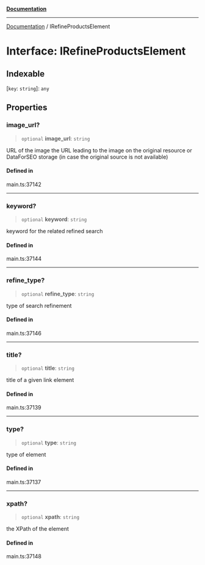 [**Documentation**](../README.md)

***

[Documentation](../README.md) / IRefineProductsElement

# Interface: IRefineProductsElement

## Indexable

 \[`key`: `string`\]: `any`

## Properties

### image\_url?

> `optional` **image\_url**: `string`

URL of the image
the URL leading to the image on the original resource or DataForSEO storage (in case the original source is not available)

#### Defined in

main.ts:37142

***

### keyword?

> `optional` **keyword**: `string`

keyword for the related refined search

#### Defined in

main.ts:37144

***

### refine\_type?

> `optional` **refine\_type**: `string`

type of search refinement

#### Defined in

main.ts:37146

***

### title?

> `optional` **title**: `string`

title of a given link element

#### Defined in

main.ts:37139

***

### type?

> `optional` **type**: `string`

type of element

#### Defined in

main.ts:37137

***

### xpath?

> `optional` **xpath**: `string`

the XPath of the element

#### Defined in

main.ts:37148
